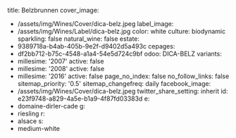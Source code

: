 title: Belzbrunnen
cover_image:
  - /assets/img/Wines/Cover/dica-belz.jpeg
label_image:
  - /assets/img/Wines/Label/dica-belz.jpg
color: white
culture: biodynamic
sparkling: false
natural_wine: false
estate:
  - 9389718a-b4ab-405b-9e2f-d9402d5a493c
cepages:
  - df2bb712-b75c-4548-a1a4-54e5d724c9bf
odoo: DICA-BELZ
variants:
  -
    millesime: '2007'
    active: false
  -
    millesime: '2008'
    active: false
  -
    millesime: '2016'
    active: false
page_no_index: false
no_follow_links: false
sitemap_priority: '0.5'
sitemap_changefreq: daily
facebook_image:
  - /assets/img/Wines/Cover/dica-belz.jpeg
twitter_share_setting: inherit
id: e23f9748-a829-4a5e-b1a9-4f87fd03383d
e:
  - domaine-dirler-cade
g:
  - riesling
r:
  - alsace
s:
  - medium-white
